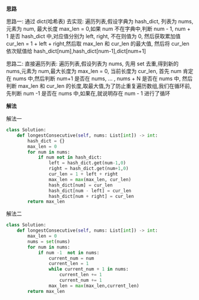 **思路**

思路一: 通过 dict(哈希表) 去实现:
遍历列表,假设字典为 hash_dict, 列表为 nums, 元素为 num, 最大长度 max_len = 0,如果 num 不在字典中,判断 num - 1, num + 1 是否 hash_dict 中,对应值分别为 left, right, 不在则值为 0, 然后获取累加值 cur_len = 1 + left + right,然后取 max_len 和 cur_len 的最大值, 然后将 cur_len 依次赋值给 hash_dict[num],hash_dict[num-1],dict[num+1]


思路二: 直接遍历列表:
遍历列表,假设列表为 nums, 先用 set 去重,得到新的 nums,元素为 num,最大长度为 max_len = 0, 当前长度为 cur_len, 首先 num 肯定在 nums 中,然后判断 num+1 是否在 nums, ... , nums + N 是否在 nums 中, 然后判断 max_len 和 cur_len 的长度,取最大值,为了防止重复遍历数组,我们在循环前,先判断 num -1 是否在 nums 中,如果在,就说明存在 num - 1 进行了循环
 
**解法**


解法一

```python
class Solution:
    def longestConsecutive(self, nums: List[int]) -> int:
        hash_dict = {}
        max_len = 0
        for num in nums:
            if num not in hash_dict:
                left = hash_dict.get(num-1,0)
                right = hash_dict.get(num+1,0)
                cur_len = 1 + left + right
                max_len = max(max_len, cur_len)
                hash_dict[num] = cur_len
                hash_dict[num - left] = cur_len
                hash_dict[num + right] = cur_len
        return max_len
```

解法二 

```python
class Solution:
    def longestConsecutive(self, nums: List[int]) -> int:
        max_len = 0
        nums = set(nums)
        for num in nums:
            if num -1  not in nums:
                current_num = num
                current_len = 1
                while current_num + 1 in nums:
                    current_len += 1
                    current_num += 1
                max_len = max(max_len,current_len)     
        return max_len
```